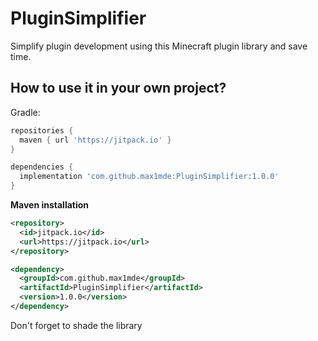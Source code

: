 # PluginSimplifier
Simplify plugin development using this Minecraft plugin library and save time.


## How to use it in your own project?

Gradle:
```groovy
repositories {
  maven { url 'https://jitpack.io' }
}

dependencies {
  implementation 'com.github.max1mde:PluginSimplifier:1.0.0'
}
```

**Maven installation**
```xml
<repository>
  <id>jitpack.io</id>
  <url>https://jitpack.io</url>
</repository>

<dependency>
  <groupId>com.github.max1mde</groupId>
  <artifactId>PluginSimplifier</artifactId>
  <version>1.0.0</version>
</dependency>
```

Don't forget to shade the library
